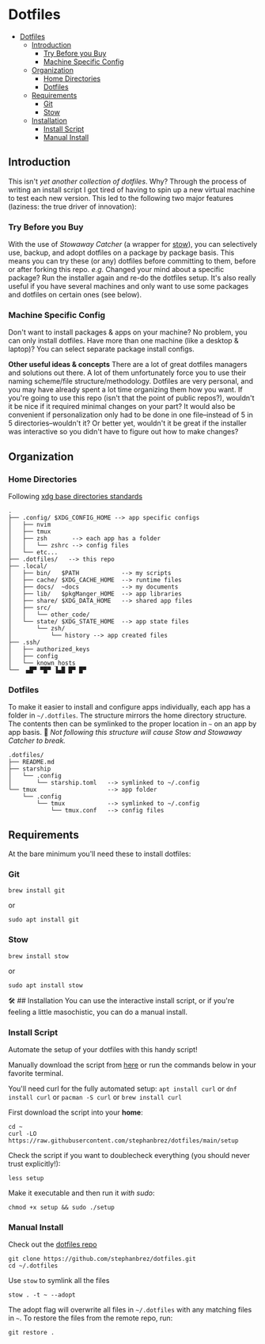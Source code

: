 # Dotfiles

- [Dotfiles](#dotfiles)
  * [Introduction](#introduction)
    + [Try Before you Buy](#try-before-you-buy)
    + [Machine Specific Config](#machine-specific-config)
  * [Organization](#organization)
    + [Home Directories](#home-directories)
    + [Dotfiles](#dotfiles-1)
  * [Requirements](#requirements)
    + [Git](#git)
    + [Stow](#stow)
  * [Installation](#installation)
    + [Install Script](#install-script)
    + [Manual Install](#manual-install)


## Introduction

This isn't *yet another collection of dotfiles*. Why? Through the process of writing an install script I got tired of having to spin up a new virtual machine to test each new version. This led to the following two major features (laziness: the true driver of innovation):

### Try Before you Buy
With the use of *Stowaway Catcher* (a wrapper for [stow](https://www.gnu.org/software/stow/)), you can selectively use, backup, and adopt dotfiles on a package by package basis. This means you can try these (or any) dotfiles before committing to them, before or after forking this repo. *e.g.* Changed your mind about a specific package? Run the installer again and re-do the dotfiles setup. It's also really useful if you have several machines and only want to use some packages and dotfiles on certain ones (see below).

### Machine Specific Config
Don't want to install packages & apps on your machine? No problem, you can only install dotfiles.
Have more than one machine (like a desktop & laptop)? You can select separate package install configs.

**Other useful ideas & concepts**
There are a lot of great dotfiles managers and solutions out there. A lot of them unfortunately force you to use their naming scheme/file structure/methodology. Dotfiles are very personal, and you may have already spent a lot time organizing them how you want. If you're going to use this repo (isn't that the point of public repos?), wouldn't it be nice if it required minimal changes on your part? It would also be convenient if personalization only had to be done in one file–instead of 5 in 5 directories–wouldn't it? Or better yet, wouldn't it be great if the installer was interactive so you didn't have to figure out how to make changes?

## Organization

### Home Directories

Following [xdg base directories standards](https://specifications.freedesktop.org/basedir-spec/basedir-spec-latest.html)

```
.
├── .config/ $XDG_CONFIG_HOME --> app specific configs
│   ├── nvim
│   ├── tmux
│   ├── zsh       --> each app has a folder
│   │   └── zshrc --> config files
│   └── etc...
├── .dotfiles/   --> this repo
├── .local/
│   ├── bin/   $PATH            --> my scripts
│   ├── cache/ $XDG_CACHE_HOME  --> runtime files
│   ├── docs/  ~docs            --> my documents
│   ├── lib/   $pkgManger_HOME  --> app libraries
│   ├── share/ $XDG_DATA_HOME   --> shared app files
│   ├── src/
│   │   └── other_code/
│   └── state/ $XDG_STATE_HOME  --> app state files
│       └── zsh/
│           └── history --> app created files
├── .ssh/
│   ├── authorized_keys
│   ├── config
│   └── known_hosts
└──  ▄█▀ ▀█▀ ▐▄█ █▀ █▀
```

### Dotfiles

To make it easier to install and configure apps individually, each app has a folder in `~/.dotfiles`. The structure mirrors the home directory structure. The contents then can be symlinked to the proper location in `~` on an app by app basis.
🚨 *Not following this structure will cause Stow and Stowaway Catcher to break.*

```
.dotfiles/
├── README.md
├── starship
│   └── .config
│       └── starship.toml   --> symlinked to ~/.config
└── tmux                    --> app folder
    └── .config
        └── tmux            --> symlinked to ~/.config
            └── tmux.conf   --> config files
```

## Requirements

At the bare minimum you'll need these to install dotfiles:

### Git

```
brew install git
```

or

```
sudo apt install git
```

### Stow

```
brew install stow
```

or

```
sudo apt install stow
```

🛠️ ## Installation
You can use the interactive install script, or if you're feeling a little masochistic, you can do a manual install.

### Install Script
Automate the setup of your dotfiles with this handy script!

Manually download the script from [here](https://github.com/stephanbrez/dotfiles/blob/main/install.sh) or run the commands below in your favorite terminal.

You'll need curl for the fully automated setup:
`apt install curl` or `dnf install curl` or `pacman -S curl` or `brew install curl`

First download the script into your **home**:
```
cd ~
curl -LO https://raw.githubusercontent.com/stephanbrez/dotfiles/main/setup
```

Check the script if you want to doublecheck everything (you should never trust explicitly!):
```
less setup
```

Make it executable and then run it *with sudo*:
```
chmod +x setup && sudo ./setup
```

### Manual Install

Check out the [dotfiles repo](https://github.com/stephanbrez/dotfiles)

```
git clone https://github.com/stephanbrez/dotfiles.git
cd ~/.dotfiles
```

Use `stow` to symlink all the files

```
stow . -t ~ --adopt
```

The adopt flag will overwrite all files in `~/.dotfiles` with any matching files in `~`. To restore the files from the remote repo, run:

```
git restore .
```
